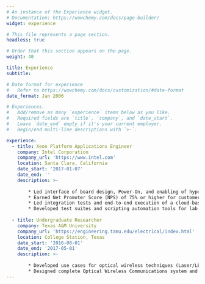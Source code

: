 ```yaml
---
# An instance of the Experience widget.
# Documentation: https://wowchemy.com/docs/page-builder/
widget: experience

# This file represents a page section.
headless: true

# Order that this section appears on the page.
weight: 40

title: Experience
subtitle:

# Date format for experience
#   Refer to https://wowchemy.com/docs/customization/#date-format
date_format: Jan 2006

# Experiences.
#   Add/remove as many `experience` items below as you like.
#   Required fields are `title`, `company`, and `date_start`.
#   Leave `date_end` empty if it's your current employer.
#   Begin/end multi-line descriptions with `>-`.

experience:
  - title: Xeon Platform Applications Engineer
    company: Intel Corporation
    company_url: 'https://www.intel.com'
    location: Santa Clara, California
    date_start: '2017-01-07'
    date_end: ''
    description: >-
        
        * Led interface of board design, Power-On, and enabling of hyperscale systems used for AI training and Big Data analytics.
        * Earned Net Promoter Score (NPS) of 75% or higher for customer responsiveness, clarity of communicating results and problem solving.
        * Led integration tests and end-to-end execution of a cloud-based Xeon-SP provisioning feature.
        * Developed test suites and scripting automation tools for lab infrastructure and remote debugging tools.
        
  - title: Undergraduate Researcher
    company: Texas A&M University
    company_url: 'https://engineering.tamu.edu/electrical/index.html'
    location: College Station, Texas
    date_start: '2016-08-01'
    date_end: '2017-05-01'
    description: >-
        
        * Developed use cases for optical wireless techniques (Laser/LED) for future IoT (Internet of Things) applications. 
        * Designed complete Optical Wireless Communications system and developed simulations and experiments for testing in MATLAB and Python.
---
```

